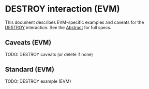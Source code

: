 # DESTROY interaction (EVM)

This document describes EVM-specific examples and caveats for the [DESTROY](../../abstract/interactions/destroy.md) interaction.  See the [Abstract](../../abstract/interactions/destroy.md) for full specs.

## Caveats (EVM)
TODO: DESTROY caveats (or delete if none)

## Standard (EVM)
TODO: DESTROY example (EVM)